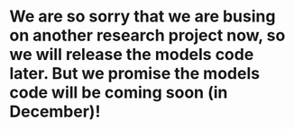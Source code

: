 # We are so sorry that we are busing on another research project now, so we will release the models code later. But we promise the models code will be coming soon (in December)!
